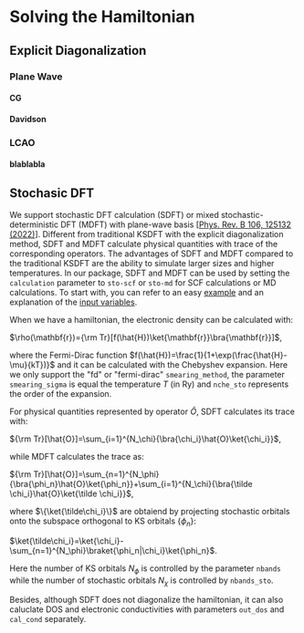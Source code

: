 # Solving the Hamiltonian

## Explicit Diagonalization

### Plane Wave
#### CG
#### Davidson

### LCAO
#### blablabla

## Stochasic DFT
We support stochastic DFT calculation (SDFT) or mixed stochastic-deterministic DFT (MDFT) with plane-wave basis [[Phys. Rev. B 106, 125132 (2022)](https://doi.org/10.1103/PhysRevB.106.125132)]. Different from traditional KSDFT with the explicit diagonalization method, SDFT and MDFT calculate physical quantities with trace of the corresponding operators. The advantages of SDFT and MDFT compared to the traditional KSDFT are the ability to simulate larger sizes and higher temperatures. In our package, SDFT and MDFT can be used by setting the `calculation` parameter to `sto-scf` or `sto-md` for SCF calculations or MD calculations. To start with, you can refer to an easy [example](../../examples/stochastic.md) and an explanation of the [input variables](../../input-main.md#electronic-structure-sdft).

When we have a hamiltonian, the electronic density can be calculated with:

$\rho(\mathbf{r})={\rm Tr}[f(\hat{H})\ket{\mathbf{r}}\bra{\mathbf{r}}]$,

where the Fermi-Dirac function $f(\hat{H})=\frac{1}{1+\exp(\frac{\hat{H}-\mu}{kT})}$ and it can be calculated with the Chebyshev expansion. Here we only support the "fd" or "fermi-dirac" `smearing_method`, the parameter `smearing_sigma` is equal the temperature $T$ (in Ry) and `nche_sto` represents the order of the expansion.

For physical quantities represented by operator $\hat{O}$, SDFT calculates its trace with:

${\rm Tr}[\hat{O}]=\sum_{i=1}^{N_\chi}{\bra{\chi_i}\hat{O}\ket{\chi_i}}$,

while MDFT calculates the trace as:

${\rm Tr}[\hat{O}]=\sum_{n=1}^{N_\phi}{\bra{\phi_n}\hat{O}\ket{\phi_n}}+\sum_{i=1}^{N_\chi}{\bra{\tilde \chi_i}\hat{O}\ket{\tilde \chi_i}}$,

where $\{\ket{\tilde\chi_i}\}$ are obtaiend by projecting stochastic orbitals onto the subspace orthogonal to KS orbitals $\{\phi_n\}$:

$\ket{\tilde\chi_i}=\ket{\chi_i}-\sum_{n=1}^{N_\phi}\braket{\phi_n|\chi_i}\ket{\phi_n}$.

Here the number of KS orbitals $N_\phi$ is controlled by the parameter `nbands` while the number of stochastic orbitals $N_\chi$ is controlled by `nbands_sto`.

Besides, although SDFT does not diagonalize the hamiltonian, it can also caluclate DOS and electronic conductivities with parameters `out_dos` and `cal_cond` separately.